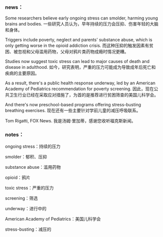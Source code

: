 ### news：

Some researchers believe early ongoing stress can smolder, harming young brains and bodies. 一些研究人员认为，早年持续的压力会压抑、伤害年轻的大脑和身体。

Triggers include poverty, neglect and parents' substance abuse, which is only getting worse in the opioid addiction crisis. 而这种压抑的触发因素有贫困、被忽视和父母滥用药物，父母对鸦片类药物成瘾时情况更糟。

Studies now suggest toxic stress can lead to major causes of death and disease in adulthood. 如今，研究表明，严重的压力可能成为导致成年后死亡和疾病的主要原因。

As a result, there's a public health response underway, led by an American Academy of Pediatrics recommendation for poverty screening. 因此，现在公共卫生行业已经在采取应对措施了，为首的是推荐进行贫困筛查的美国儿科学会。

And there's now preschool-based programs offering stress-busting breathing exercises. 现在还有一些主要针对学前儿童的减压呼吸联系。

Tom Rigatti, FOX News. 我是汤姆·里加蒂，感谢您收听福克斯新闻。



### notes：

ongoing stress：持续的压力

smolder：郁积、压抑

substance abuse：滥用药物

opioid：鸦片

toxic stress：严重的压力

screening：筛选

underway：进行中的

American Academy of Pediatrics：美国儿科学会

stress-busting：减压的

